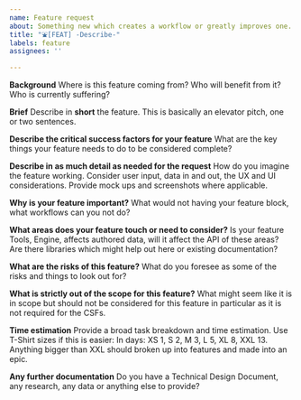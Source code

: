 ```yaml
---
name: Feature request
about: Something new which creates a workflow or greatly improves one.
title: "⛲[FEAT] -Describe-"
labels: feature
assignees: ''

---
```


**Background**
Where is this feature coming from? Who will benefit from it? Who is currently suffering?

**Brief**
Describe in __**short**__ the feature. This is basically an elevator pitch, one or two sentences.

**Describe the critical success factors for your feature**
What are the key things your feature needs to do to be considered complete?

**Describe in as much detail as needed for the request**
How do you imagine the feature working. Consider user input, data in and out, the UX and UI considerations.
Provide mock ups and screenshots where applicable.

**Why is your feature important?**
What would not having your feature block, what workflows can you not do?

**What areas does your feature touch or need to consider?**
Is your feature Tools, Engine, affects authored data, will it affect the API of these areas?
Are there libraries which might help out here or existing documentation?

**What are the risks of this feature?**
What do you foresee as some of the risks and things to look out for?

**What is strictly out of the scope for this feature?**
What might seem like it is in scope but should not be considered for this feature in particular as it is not required for the CSFs.

**Time estimation**
Provide a broad task breakdown and time estimation. Use T-Shirt sizes if this is easier:
In days: XS 1, S 2, M 3, L 5, XL 8, XXL 13. Anything bigger than XXL should broken up into features and made into an epic.

**Any further documentation**
Do you have a Technical Design Document, any research, any data or anything else to provide?
